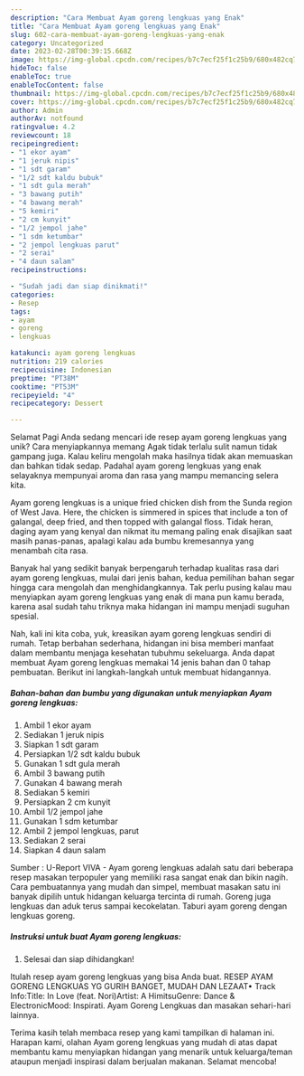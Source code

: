 ```yaml
---
description: "Cara Membuat Ayam goreng lengkuas yang Enak"
title: "Cara Membuat Ayam goreng lengkuas yang Enak"
slug: 602-cara-membuat-ayam-goreng-lengkuas-yang-enak
category: Uncategorized
date: 2023-02-28T00:39:15.668Z
image: https://img-global.cpcdn.com/recipes/b7c7ecf25f1c25b9/680x482cq70/ayam-goreng-lengkuas-foto-resep-utama.jpg
hideToc: false
enableToc: true
enableTocContent: false
thumbnail: https://img-global.cpcdn.com/recipes/b7c7ecf25f1c25b9/680x482cq70/ayam-goreng-lengkuas-foto-resep-utama.jpg
cover: https://img-global.cpcdn.com/recipes/b7c7ecf25f1c25b9/680x482cq70/ayam-goreng-lengkuas-foto-resep-utama.jpg
author: Admin
authorAv: notfound
ratingvalue: 4.2
reviewcount: 18
recipeingredient:
- "1 ekor ayam"
- "1 jeruk nipis"
- "1 sdt garam"
- "1/2 sdt kaldu bubuk"
- "1 sdt gula merah"
- "3 bawang putih"
- "4 bawang merah"
- "5 kemiri"
- "2 cm kunyit"
- "1/2 jempol jahe"
- "1 sdm ketumbar"
- "2 jempol lengkuas parut"
- "2 serai"
- "4 daun salam"
recipeinstructions:

- "Sudah jadi dan siap dinikmati!"
categories:
- Resep
tags:
- ayam
- goreng
- lengkuas

katakunci: ayam goreng lengkuas 
nutrition: 219 calories
recipecuisine: Indonesian
preptime: "PT38M"
cooktime: "PT53M"
recipeyield: "4"
recipecategory: Dessert

---
```



Selamat Pagi Anda sedang mencari ide resep ayam goreng lengkuas yang unik? Cara menyiapkannya memang Agak tidak terlalu sulit namun tidak gampang juga. Kalau keliru mengolah maka hasilnya tidak akan memuaskan dan bahkan tidak sedap. Padahal ayam goreng lengkuas yang enak selayaknya mempunyai aroma dan rasa yang mampu memancing selera kita.


Ayam goreng lengkuas is a unique fried chicken dish from the Sunda region of West Java. Here, the chicken is simmered in spices that include a ton of galangal, deep fried, and then topped with galangal floss. Tidak heran, daging ayam yang kenyal dan nikmat itu memang paling enak disajikan saat masih panas-panas, apalagi kalau ada bumbu kremesannya yang menambah cita rasa.

Banyak hal yang sedikit banyak berpengaruh terhadap kualitas rasa dari ayam goreng lengkuas, mulai dari jenis bahan, kedua pemilihan bahan segar hingga cara mengolah dan menghidangkannya. Tak perlu pusing kalau mau menyiapkan ayam goreng lengkuas yang enak di mana pun kamu berada, karena asal sudah tahu triknya maka hidangan ini mampu menjadi suguhan spesial.


Nah, kali ini kita coba, yuk, kreasikan ayam goreng lengkuas sendiri di rumah. Tetap berbahan sederhana, hidangan ini bisa memberi manfaat dalam membantu menjaga kesehatan tubuhmu sekeluarga. Anda dapat membuat Ayam goreng lengkuas memakai 14 jenis bahan dan 0 tahap pembuatan. Berikut ini langkah-langkah untuk membuat hidangannya.

<!--inarticleads1-->

##### Bahan-bahan dan bumbu yang digunakan untuk menyiapkan Ayam goreng lengkuas:

1. Ambil 1 ekor ayam
1. Sediakan 1 jeruk nipis
1. Siapkan 1 sdt garam
1. Persiapkan 1/2 sdt kaldu bubuk
1. Gunakan 1 sdt gula merah
1. Ambil 3 bawang putih
1. Gunakan 4 bawang merah
1. Sediakan 5 kemiri
1. Persiapkan 2 cm kunyit
1. Ambil 1/2 jempol jahe
1. Gunakan 1 sdm ketumbar
1. Ambil 2 jempol lengkuas, parut
1. Sediakan 2 serai
1. Siapkan 4 daun salam


Sumber : U-Report VIVA - Ayam goreng lengkuas adalah satu dari beberapa resep masakan terpopuler yang memiliki rasa sangat enak dan bikin nagih. Cara pembuatannya yang mudah dan simpel, membuat masakan satu ini banyak dipilih untuk hidangan keluarga tercinta di rumah. Goreng juga lengkuas dan aduk terus sampai kecokelatan. Taburi ayam goreng dengan lengkuas goreng. 

<!--inarticleads2-->

##### Instruksi untuk buat Ayam goreng lengkuas:


1. Selesai dan siap dihidangkan!

Itulah resep ayam goreng lengkuas yang bisa Anda buat. RESEP AYAM GORENG LENGKUAS YG GURIH BANGET, MUDAH DAN LEZAAT• Track Info:Title: In Love (feat. Nori)Artist: A HimitsuGenre: Dance &amp; ElectronicMood: Inspirati. Ayam Goreng Lengkuas dan masakan sehari-hari lainnya. 

Terima kasih telah membaca resep yang kami tampilkan di halaman ini. Harapan kami, olahan Ayam goreng lengkuas yang mudah di atas dapat membantu kamu menyiapkan hidangan yang menarik untuk keluarga/teman ataupun menjadi inspirasi dalam berjualan makanan. Selamat mencoba!
